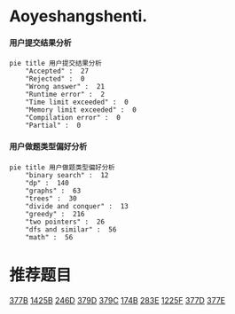 # Aoyeshangshenti.

<!-- tabs:start -->



#### **用户提交结果分析**

```mermaid
pie title 用户提交结果分析
    "Accepted" :  27
    "Rejected" :  0
    "Wrong answer" :  21
    "Runtime error" :  2
    "Time limit exceeded" :  0
    "Memory limit exceeded" :  0
    "Compilation error" :  0
    "Partial" :  0
```

#### **用户做题类型偏好分析**

```mermaid
pie title 用户做题类型偏好分析
    "binary search" :  12
    "dp" :  140
    "graphs" :  63
    "trees" :  30
    "divide and conquer" :  13
    "greedy" :  216
    "two pointers" :  26
    "dfs and similar" :  56
    "math" :  56
```



<!-- tabs:end -->
# 推荐题目
[377B](https://codeforces.com/contest/377/problem/B)
[1425B](https://codeforces.com/contest/1425/problem/B)
[246D](https://codeforces.com/contest/246/problem/D)
[379D](https://codeforces.com/contest/379/problem/D)
[379C](https://codeforces.com/contest/379/problem/C)
[174B](https://codeforces.com/contest/174/problem/B)
[283E](https://codeforces.com/contest/283/problem/E)
[1225F](https://codeforces.com/contest/1225/problem/F)
[377D](https://codeforces.com/contest/377/problem/D)
[377E](https://codeforces.com/contest/377/problem/E)
